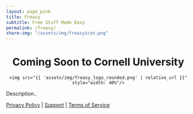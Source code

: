 ```yaml
---
layout: page_pink
title: Freasy
subtitle: Free Stuff Made Easy
permalink: /freasy/
share-img: "/assets/img/freasyicon.png"
---
```

<div align="center">
    <h1>Coming Soon to Cornell University</h1>

    <img src="{{ 'assets/img/freasy_logo_rounded.png' | relative_url }}" style="width: 40%"/>

</div>

Description..


[Privacy Policy](/freasy/privacy/) | [Support](/freasy/support) | [Terms of Service](/freasy/terms_of_service)
